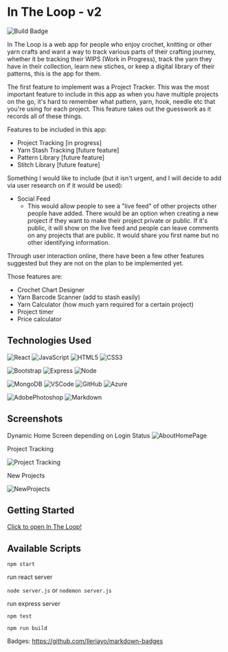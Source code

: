 # In The Loop - v2

![Build Badge](https://github.com/becp12/in-the-loop-v2/actions/workflows/main_in-the-loop-v2.yml/badge.svg)

In The Loop is a web app for people who enjoy crochet, knitting or other yarn crafts and want a way to track various parts of their crafting journey, whether it be tracking their WIPS (Work in Progress), track the yarn they have in their collection, learn new stiches, or keep a digital library of their patterns, this is the app for them.

The first feature to implement was a Project Tracker. This was the most important feature to include in this app as when you have multiple projects on the go, it's hard to remember what pattern, yarn, hook, needle etc that you're using for each project. This feature takes out the guesswork as it records all of these things.

Features to be included in this app:
- Project Tracking [in progress]
- Yarn Stash Tracking [future feature]
- Pattern Library [future feature]
- Stitch Library [future feature]

Something I would like to include (but it isn't urgent, and I will decide to add via user research on if it would be used):
* Social Feed
    * This would allow people to see a "live feed" of other projects other people have added. There would be an option when creating a new project if they want to make their project private or public. If it's public, it will show on the live feed and people can leave comments on any projects that are public. It would share you first name but no other identifying information.

Through user interaction online, there have been a few other features suggested but they are not on the plan to be implemented yet.

Those features are:
- Crochet Chart Designer
- Yarn Barcode Scanner (add to stash easily)
- Yarn Calculator (how much yarn required for a certain project)
- Project timer
- Price calculator

## Technologies Used

![React](https://img.shields.io/badge/React-20232A?style=for-the-badge&logo=react&logoColor=61DAFB)
![JavaScript](https://img.shields.io/badge/JavaScript-323330?style=for-the-badge&logo=javascript&logoColor=F7DF1E)
![HTML5](https://img.shields.io/badge/HTML5-E34F26?style=for-the-badge&logo=html5&logoColor=white)
![CSS3](https://img.shields.io/badge/CSS3-1572B6?style=for-the-badge&logo=css3&logoColor=white)

![Bootstrap](https://img.shields.io/badge/bootstrap-%23563D7C.svg?style=for-the-badge&logo=bootstrap&logoColor=white)
![Express](https://img.shields.io/badge/Express.js-000000?style=for-the-badge&logo=express&logoColor=white)
![Node](https://img.shields.io/badge/Node.js-339933?style=for-the-badge&logo=nodedotjs&logoColor=white)

![MongoDB](https://img.shields.io/badge/MongoDB-4EA94B?style=for-the-badge&logo=mongodb&logoColor=white)
![VSCode](https://img.shields.io/badge/VSCode-0078D4?style=for-the-badge&logo=visual%20studio%20code&logoColor=white)
![GitHub](https://img.shields.io/badge/GitHub-100000?style=for-the-badge&logo=github&logoColor=white)
![Azure](https://img.shields.io/badge/azure-%230072C6.svg?style=for-the-badge&logo=microsoftazure&logoColor=white)

![AdobePhotoshop](https://img.shields.io/badge/Adobe%20Photoshop-31A8FF?style=for-the-badge&logo=Adobe%20Photoshop&logoColor=black)
![Markdown](https://img.shields.io/badge/Markdown-000000?style=for-the-badge&logo=markdown&logoColor=white)

## Screenshots
Dynamic Home Screen depending on Login Status
![AboutHomePage](https://i.imgur.com/YKE923m.png)

Project Tracking

![Project Tracking](https://i.imgur.com/UMlxnq8.png)

New Projects

![NewProjects](https://i.imgur.com/YWoSa2G.png)

## Getting Started
[Click to open In The Loop!](https://in-the-loop-v2.azurewebsites.net/)

## Available Scripts
`npm start`

run react server

`node server.js` or `nodemon server.js`

run express server

`npm test`

`npm run build`



Badges: https://github.com/Ileriayo/markdown-badges